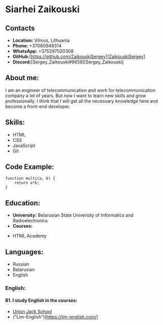 # __Siarhei Zaikouski__
## __Contacts__
* __Location:__ Vilnius, Lithuania
* __Phone:__ +37060948314
* __WhatsApp:__ +375297020308
* __GitHub:__[https://github.com/ZaikouskiSergey][ZaikouskiSergey]
* __Discord:__[Sergey_Zaikouski#6658][Sergey_Zaikouski]
## __About me:__

I am an engineer of telecommunication and work for telecommunication company a lot of years. But now I want to  learn new skills and grow professionally. I think that I will get all the necessary knowledge here and become a front-end developer. 
## __Skills:__
* HTML
* CSS
* JavaScript
* Git
## Code Example:
```
function multi(a, b) {
    return a*b;
}
```
## __Education:__
* __University:__ Belarusian State University of Informatics and Radioelectronics
* __Courses:__ 
+ HTML Academy

## __Languages:__
* Russian
* Belarusian
* English
### __English:__
#### __B1.__ I study English in the courses:
* [Union Jack School](https://unionjack.by/)
* ("Lim-English")[https://lim-english.com/]
 



